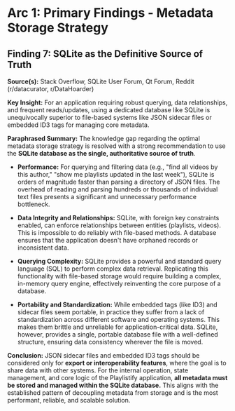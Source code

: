 # Arc 1: Primary Findings - Metadata Storage Strategy

## Finding 7: SQLite as the Definitive Source of Truth

**Source(s):** Stack Overflow, SQLite User Forum, Qt Forum, Reddit (r/datacurator, r/DataHoarder)

**Key Insight:** For an application requiring robust querying, data relationships, and frequent reads/updates, using a dedicated database like SQLite is unequivocally superior to file-based systems like JSON sidecar files or embedded ID3 tags for managing core metadata.

**Paraphrased Summary:**
The knowledge gap regarding the optimal metadata storage strategy is resolved with a strong recommendation to use the **SQLite database as the single, authoritative source of truth**.

*   **Performance:** For querying and filtering data (e.g., "find all videos by this author," "show me playlists updated in the last week"), SQLite is orders of magnitude faster than parsing a directory of JSON files. The overhead of reading and parsing hundreds or thousands of individual text files presents a significant and unnecessary performance bottleneck.

*   **Data Integrity and Relationships:** SQLite, with foreign key constraints enabled, can enforce relationships between entities (playlists, videos). This is impossible to do reliably with file-based methods. A database ensures that the application doesn't have orphaned records or inconsistent data.

*   **Querying Complexity:** SQLite provides a powerful and standard query language (SQL) to perform complex data retrieval. Replicating this functionality with file-based storage would require building a complex, in-memory query engine, effectively reinventing the core purpose of a database.

*   **Portability and Standardization:** While embedded tags (like ID3) and sidecar files seem portable, in practice they suffer from a lack of standardization across different software and operating systems. This makes them brittle and unreliable for application-critical data. SQLite, however, provides a single, portable database file with a well-defined structure, ensuring data consistency wherever the file is moved.

**Conclusion:**
JSON sidecar files and embedded ID3 tags should be considered only for **export or interoperability features**, where the goal is to share data with other systems. For the internal operation, state management, and core logic of the Playlistify application, **all metadata must be stored and managed within the SQLite database.** This aligns with the established pattern of decoupling metadata from storage and is the most performant, reliable, and scalable solution.